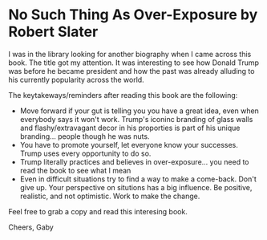 # No Such Thing As Over-Exposure by Robert Slater

I was in the library looking for another biography when I came across this book. The title got my attention. 
It was interesting to see how Donald Trump was before he became president and how the past was already alluding to his currently popularity 
across the world.

The keytakeways/reminders after reading this book are the following:
- Move forward if your gut is telling you you have a great idea, even when everybody says it won't work. Trump's iconinc branding of glass walls
and flashy/extravagant decor in his proporties is part of his unique branding... people though he was nuts.
- You have to promote yourself, let everyone know your successes. Trump uses every opportunity to do so.
- Trump literally practices and believes in over-exposure... you need to read the book to see what I mean
- Even in difficult situations try to find a way to make a come-back. Don't give up. Your perspective on situtions has a big influence. Be positive,
realistic, and not optimistic. Work to make the change.

Feel free to grab a copy and read this interesing book.

Cheers,
Gaby
